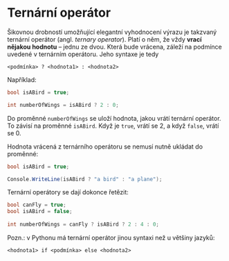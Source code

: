 # Ternární operátor

Šikovnou drobností umožňující elegantní vyhodnocení výrazu je takzvaný ternární operátor (angl.
*ternary operator*). Platí o něm, že vždy **vrací nějakou hodnotu** – jednu ze dvou. Která
bude vrácena, záleží na podmínce uvedené v ternárním operátoru. Jeho syntaxe je tedy

```
<podmínka> ? <hodnota1> : <hodnota2>
```

Například:

```csharp
bool isABird = true;

int numberOfWings = isABird ? 2 : 0;
```

Do proměnné `numberOfWings` se uloží hodnota, jakou vrátí ternární operátor. To závisí na proměnné `isABird`. Když
je `true`, vrátí se 2, a když `false`, vrátí se 0.

Hodnota vrácená z ternárního operátoru se nemusí nutně ukládat do proměnné:

```csharp
bool isABird = true;

Console.WriteLine(isABird ? "a bird" : "a plane");
```

Ternární operátory se dají dokonce řetězit:

```csharp
bool canFly = true;
bool isABird = false;
        
int numberOfWings = canFly ? isABird ? 2 : 4 : 0;
```

Pozn.: v Pythonu má ternární operátor jinou syntaxi než u většiny jazyků:

```
<hodnota1> if <podmínka> else <hodnota2>
```
